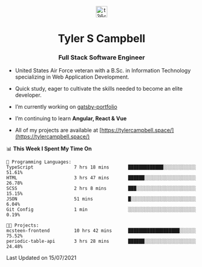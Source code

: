<p align="center">
<a href="https://www.linkedin.com/in/t36campbell" target="blank"><img align="center" src="https://ik.imagekit.io/t36campbell/Portfolio/linkedin.png.original_m8bbGgPh6.png" alt="t36campbell" height="30" width="30" /></a>
</p>
<h1 align="center">Tyler S Campbell</h1>
<h3 align="center">Full Stack Software Engineer</h3>

* United States Air Force veteran with a B.Sc. in Information Technology specializing in Web Application Development. 

* Quick study, eager to cultivate the skills needed to become an elite developer.

* I’m currently working on [gatsby-portfolio](https://github.com/t36campbell/gatsby-portfolio)

* I’m continuing to learn **Angular, React & Vue**

* All of my projects are available at [https://tylercampbell.space/](https://tylercampbell.space/)

<!--START_SECTION:waka-->
📊 **This Week I Spent My Time On** 

```text
💬 Programming Languages: 
TypeScript               7 hrs 18 mins       █████████████░░░░░░░░░░░░   51.61% 
HTML                     3 hrs 47 mins       ██████░░░░░░░░░░░░░░░░░░░   26.78% 
SCSS                     2 hrs 8 mins        ███░░░░░░░░░░░░░░░░░░░░░░   15.15% 
JSON                     51 mins             █░░░░░░░░░░░░░░░░░░░░░░░░   6.04% 
Git Config               1 min               ░░░░░░░░░░░░░░░░░░░░░░░░░   0.19%

🐱‍💻 Projects: 
mcsteen-frontend         10 hrs 42 mins      ███████████████████░░░░░░   75.52% 
periodic-table-api       3 hrs 28 mins       ██████░░░░░░░░░░░░░░░░░░░   24.48%

```


 Last Updated on 15/07/2021
<!--END_SECTION:waka-->
